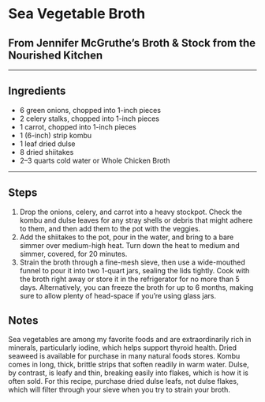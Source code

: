# Sea Vegetable Broth

## From Jennifer McGruthe’s Broth & Stock from the Nourished Kitchen

---

## Ingredients

* 6 green onions, chopped into 1-inch pieces
* 2 celery stalks, chopped into 1-inch pieces
* 1 carrot, chopped into 1-inch pieces
* 1 (6-inch) strip kombu
* 1 leaf dried dulse
* 8 dried shiitakes
* 2–3 quarts cold water or Whole Chicken Broth


---

## Steps

1.  Drop the onions, celery, and carrot into a heavy stockpot. Check the kombu and dulse leaves for any stray shells or debris that might adhere to them, and then add them to the pot with the veggies. 
2.  Add the shiitakes to the pot, pour in the water, and bring to a bare simmer over medium-high heat. Turn down the heat to medium and simmer, covered, for 20 minutes.
3.  Strain the broth through a fine-mesh sieve, then use a wide-mouthed funnel to pour it into two 1-quart jars, sealing the lids tightly. Cook with the broth right away or store it in the refrigerator for no more than 5 days. Alternatively, you can freeze the broth for up to 6 months, making sure to allow plenty of head-space if you’re using glass jars.

## Notes

Sea vegetables are among my favorite foods and are extraordinarily rich in minerals, particularly iodine, which helps support thyroid health. Dried seaweed is available for purchase in many natural foods stores. Kombu comes in long, thick, brittle strips that soften readily in warm water. Dulse, by contrast, is leafy and thin, breaking easily into flakes, which is how it is often sold. For this recipe, purchase dried dulse leafs, not dulse flakes, which will filter through your sieve when you try to strain your broth.
